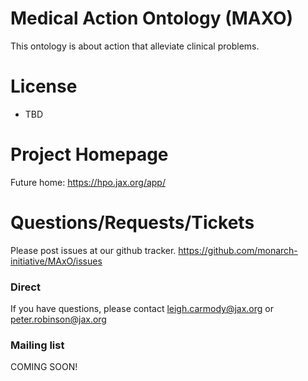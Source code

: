 # Medical Action Ontology (MAXO)
This ontology is about action that alleviate clinical problems.

# License

 * TBD

# Project Homepage

 Future home: https://hpo.jax.org/app/
 
# Questions/Requests/Tickets

 Please post issues at our github tracker. https://github.com/monarch-initiative/MAxO/issues


### Direct

 If you have questions, please contact leigh.carmody@jax.org or peter.robinson@jax.org

### Mailing list

COMING SOON!



